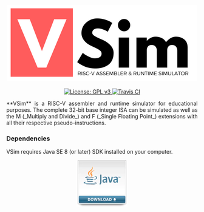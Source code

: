 <p style="text-align: center;">
  <img src="./assets/logo.png" alt="VSim">
  <br><br>
  <a href="https://github.com/andrescv/VSim/blob/master/LICENSE">
    <img src="https://img.shields.io/badge/License-GPL%20v3-blue.svg" alt="License: GPL v3">
  </a>
  <a href="https://travis-ci.com/andrescv/VSim.svg?token=h9ViHq8BCqh3R8sDcjui&branch=master">
    <img src="https://travis-ci.com/andrescv/VSim.svg?token=h9ViHq8BCqh3R8sDcjui&branch=master" alt="Travis CI">
  </a>
</p>

<p style="text-align:justify;">
**VSim** is a RISC-V assembler and runtime simulator for educational purposes. The complete 32-bit base integer ISA can be simulated as well as the M (_Multiply and Divide_) and F (_Single Floating Point_) extensions with all their respective pseudo-instructions.
</p>


### Dependencies

VSim requires Java SE 8 (or later) SDK installed on your computer.

<p style="text-align: center;">
  <a href="http://www.oracle.com/technetwork/java/javase/downloads/index.html">
  <img src="./assets/download.png" />
  </a>
</p>
